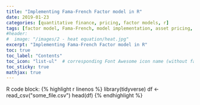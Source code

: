 ```yaml
---
title: "Implementing Fama-French Factor model in R"
date: 2019-01-23
categories: [quantitative finance, pricing, factor models, r]
tags: [factor model, Fama-French, model implementation, asset pricing, R, statistics]
#header:
#  image: "/images/2 - heat equation/heat.jpg"
excerpt: "Implementing Fama-French Factor model in R"
toc: true
toc_label: "Contents"
toc_icon: "list-ul"  # corresponding Font Awesome icon name (without fa prefix
toc_sticky: true
mathjax: true
---
```


R code block:
{% highlight r linenos %}
library(tidyverse)
df <- read_csv("some_file.csv")
head(df)
{% endhighlight %}
